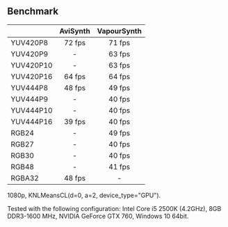 ## Benchmark ##

| | AviSynth | VapourSynth |
| :------------- | :-------------: | :-------------: |
| YUV420P8  | 72 fps  | 71 fps  |
| YUV420P9  | - | 63 fps |
| YUV420P10  | -  | 63 fps  |
| YUV420P16  | 64 fps  | 64 fps  |
| YUV444P8  | 48 fps  | 49 fps  |
| YUV444P9  | -  | 40 fps  |
| YUV444P10  | -  | 40 fps  |
| YUV444P16  | 39 fps  | 40 fps  |
| RGB24  | -  | 49 fps  |
| RGB27  | -  | 40 fps  |
| RGB30  | -  | 40 fps  |
| RGB48  | -  | 41 fps  |
| RGBA32  | 48 fps  | - |

1080p, KNLMeansCL(d=0, a=2, device_type="GPU").

Tested with the following configuration: Intel Core i5 2500K (4.2GHz), 8GB DDR3-1600 MHz, NVIDIA GeForce GTX 760, Windows 10 64bit.
